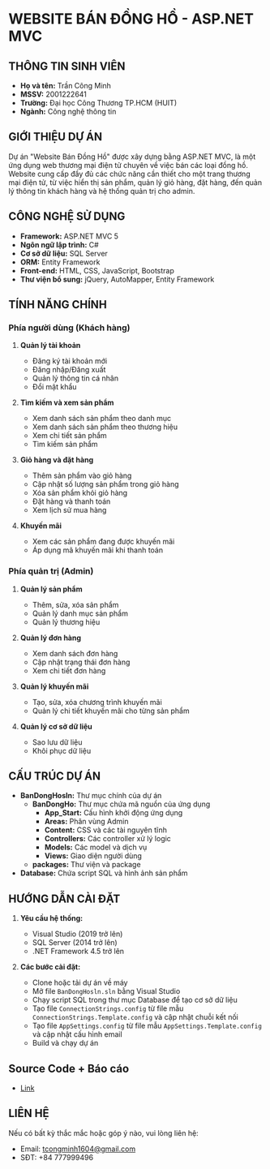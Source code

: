 # WEBSITE BÁN ĐỒNG HỒ - ASP.NET MVC

## THÔNG TIN SINH VIÊN

- **Họ và tên:** Trần Công Minh
- **MSSV:** 2001222641
- **Trường:** Đại học Công Thương TP.HCM (HUIT)
- **Ngành:** Công nghệ thông tin

## GIỚI THIỆU DỰ ÁN

Dự án "Website Bán Đồng Hồ" được xây dựng bằng ASP.NET MVC, là một ứng dụng web thương mại điện tử chuyên về việc bán các loại đồng hồ. Website cung cấp đầy đủ các chức năng cần thiết cho một trang thương mại điện tử, từ việc hiển thị sản phẩm, quản lý giỏ hàng, đặt hàng, đến quản lý thông tin khách hàng và hệ thống quản trị cho admin.

## CÔNG NGHỆ SỬ DỤNG

- **Framework:** ASP.NET MVC 5
- **Ngôn ngữ lập trình:** C#
- **Cơ sở dữ liệu:** SQL Server
- **ORM:** Entity Framework
- **Front-end:** HTML, CSS, JavaScript, Bootstrap
- **Thư viện bổ sung:** jQuery, AutoMapper, Entity Framework

## TÍNH NĂNG CHÍNH

### Phía người dùng (Khách hàng)

1. **Quản lý tài khoản**

   - Đăng ký tài khoản mới
   - Đăng nhập/Đăng xuất
   - Quản lý thông tin cá nhân
   - Đổi mật khẩu

2. **Tìm kiếm và xem sản phẩm**

   - Xem danh sách sản phẩm theo danh mục
   - Xem danh sách sản phẩm theo thương hiệu
   - Xem chi tiết sản phẩm
   - Tìm kiếm sản phẩm

3. **Giỏ hàng và đặt hàng**

   - Thêm sản phẩm vào giỏ hàng
   - Cập nhật số lượng sản phẩm trong giỏ hàng
   - Xóa sản phẩm khỏi giỏ hàng
   - Đặt hàng và thanh toán
   - Xem lịch sử mua hàng

4. **Khuyến mãi**
   - Xem các sản phẩm đang được khuyến mãi
   - Áp dụng mã khuyến mãi khi thanh toán

### Phía quản trị (Admin)

1. **Quản lý sản phẩm**

   - Thêm, sửa, xóa sản phẩm
   - Quản lý danh mục sản phẩm
   - Quản lý thương hiệu

2. **Quản lý đơn hàng**

   - Xem danh sách đơn hàng
   - Cập nhật trạng thái đơn hàng
   - Xem chi tiết đơn hàng

3. **Quản lý khuyến mãi**

   - Tạo, sửa, xóa chương trình khuyến mãi
   - Quản lý chi tiết khuyến mãi cho từng sản phẩm

4. **Quản lý cơ sở dữ liệu**
   - Sao lưu dữ liệu
   - Khôi phục dữ liệu

## CẤU TRÚC DỰ ÁN

- **BanDongHosln:** Thư mục chính của dự án
  - **BanDongHo:** Thư mục chứa mã nguồn của ứng dụng
    - **App_Start:** Cấu hình khởi động ứng dụng
    - **Areas:** Phân vùng Admin
    - **Content:** CSS và các tài nguyên tĩnh
    - **Controllers:** Các controller xử lý logic
    - **Models:** Các model và dịch vụ
    - **Views:** Giao diện người dùng
  - **packages:** Thư viện và package
- **Database:** Chứa script SQL và hình ảnh sản phẩm

## HƯỚNG DẪN CÀI ĐẶT

1. **Yêu cầu hệ thống:**

   - Visual Studio (2019 trở lên)
   - SQL Server (2014 trở lên)
   - .NET Framework 4.5 trở lên

2. **Các bước cài đặt:**
   - Clone hoặc tải dự án về máy
   - Mở file `BanDongHosln.sln` bằng Visual Studio
   - Chạy script SQL trong thư mục Database để tạo cơ sở dữ liệu
   - Tạo file `ConnectionStrings.config` từ file mẫu `ConnectionStrings.Template.config` và cập nhật chuỗi kết nối
   - Tạo file `AppSettings.config` từ file mẫu `AppSettings.Template.config` và cập nhật cấu hình email
   - Build và chạy dự án

## Source Code + Báo cáo
- [Link]([https://github.com/dexter826/dexter826/blob/main/MyCV.pdf](https://drive.google.com/drive/u/1/folders/1UheNadd-5-4I8xfTkU2KgG2oGCnErFpW))

## LIÊN HỆ

Nếu có bất kỳ thắc mắc hoặc góp ý nào, vui lòng liên hệ:

- Email: tcongminh1604@gmail.com
- SĐT: +84 777999496
